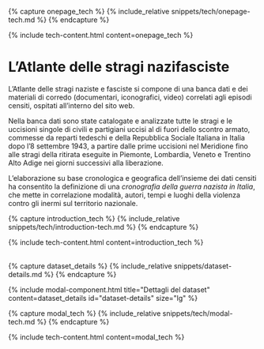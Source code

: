 {% capture onepage_tech %}
{% include_relative snippets/tech/onepage-tech.md %}
{% endcapture %}

{% include tech-content.html content=onepage_tech %}

# L’Atlante delle stragi nazifasciste

L’Atlante delle stragi naziste e fasciste si compone di una banca dati e dei materiali di corredo (documentari, iconografici, video) correlati agli episodi censiti, ospitati all’interno del sito web.

Nella banca dati sono state catalogate e analizzate tutte le stragi e le uccisioni singole di civili e partigiani uccisi al di fuori dello scontro armato, commesse da reparti tedeschi e della Repubblica Sociale Italiana in Italia dopo l’8 settembre 1943, a partire dalle prime uccisioni nel Meridione fino alle stragi della ritirata eseguite in Piemonte, Lombardia, Veneto e Trentino Alto Adige nei giorni successivi alla liberazione.

L’elaborazione su base cronologica e geografica dell’insieme dei dati censiti ha consentito la definizione di una _cronografia della guerra nazista in Italia_, che mette in correlazione modalità, autori, tempi e luoghi della violenza contro gli inermi sul territorio nazionale.

{% capture introduction_tech %}
{% include_relative snippets/tech/introduction-tech.md %}
{% endcapture %}

{% include tech-content.html content=introduction_tech %}

<br>
{% capture dataset_details %}
{% include_relative snippets/dataset-details.md %}
{% endcapture %}

{% include modal-component.html title="Dettagli del dataset" content=dataset_details id="dataset-details" size="lg" %}

{% capture modal_tech %}
{% include_relative snippets/tech/modal-tech.md %}
{% endcapture %}

{% include tech-content.html content=modal_tech %}